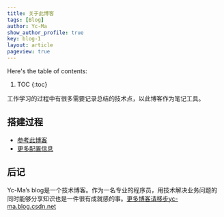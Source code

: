 ```yaml
---
title: 关于此博客
tags: [Blog]
author: Yc-Ma
show_author_profile: true
key: blog-1
layout: article
pageview: true
---
```


Here's the table of contents:
1. TOC
{:toc}

工作学习的过程中有很多需要记录总结的技术点，以此博客作为笔记工具。

## 搭建过程
- [参考此博客](https://tianqi.name/)
- [更多配置信息](https://tianqi.name/jekyll-TeXt-theme/docs/zh/layouts#page-%E5%B8%83%E5%B1%80)

## 后记
Yc-Ma’s blog是一个技术博客。作为一名专业的程序员，用技术解决业务问题的同时能够分享知识也是一件很有成就感的事。[更多博客请移步yc-ma.blog.csdn.net](https://yc-ma.blog.csdn.net/)


